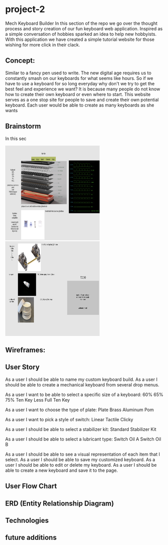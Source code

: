 # project-2
Mech Keyboard Builder
In this section of the repo we go over the thought process and story creation of our fun keyboard web application. 
Inspired as a simple conversation of hobbies sparked an idea to help new hobbyists. 
With this application we have created a simple tutorial website for those wishing for more click in their clack.

## Concept: 
Similar to a fancy pen used to write. The new digital age requires us to constantly smash on our keyboards for what seems like hours.
So if we have to use a keyboard for so long everyday why don't we try to get the best feel and experience we want?
It is because many people do not know how to create their own keyboard or even where to start.
This website serves as a one stop site for people to save and create their own potential keyboard. Each user would be able to create 
as many keyboards as she wants



## Brainstorm
In this sec

<img src= "public/images/wireframe1.png" width= "300" height= "300">

<img src= "public/images/wireframe2.png" width= "300" height= "300">


## Wireframes:



## User Story

As a user I should be able to name my custom keyboard build.
As a user I should be able to create a mechanical keyboard from several drop menus.

As a user I want to be able to select a specific size of a keyboard:
60%
65%
75%
Ten Key Less
Full Ten Key

As a user I want to choose the type of plate:
Plate 
Brass
Aluminum
Pom

As a user I want to pick a style of switch:
Linear
Tactile
Clicky

As a user I should be able to select a stabilizer kit:
Standard Stabilizer Kit

As a user I should be able to select a lubricant type:
Switch Oil A 
Switch Oil B

As a user I should be able to see a visual representation of each item that I select.
As a user I should be able to save my customized keyboard.
As a user I should be able to edit or delete my keyboard. 
As a user I should be able to create a new keyboard and save it to the page. 

## User Flow Chart

## ERD (Entity Relationship Diagram)     


## Technologies 

## future additions